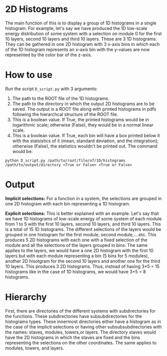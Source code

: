 2D Histograms
===============
The main function of this is to display a group of 1D histograms in a single histogram. For example, let's say we have produced the 1D low-scale energy distribution of some system with a selection on module 0 for the first 10 layers, second 10 layers and third 10 layers. These are 3 1D histograms. 
They can be gathered in one 2D histogram with 3 x-axis bins in which each of the 1D histogram represents an x-axis bin with the y-values are now represented by the color bar of the z-axis. 

How to use
===============
Run the script ```D_script.py``` with 3 arguments:  <br>
1. The path to the ROOT file of the 1D histograms.
2. The path to the directory in which the output 2D histograms are to be saved. The output is a ROOT file along with printed histograms in pdfs following the hierarchcal structure of the ROOT file.
3. This is a boolean value. If True, the printed histograms would be in logarithmic scale; otherwise (False), they would be in a normal linear scale.
4. This is a boolean value. If True, each bin will have a box printed below it with the statsistics of it (mean, standard deviation, and the integration); otherwise (False), the statistics wouldn't be printed out. 
The command would be:
```
python D_script.py /path/to/root/file/of/1D/histograms /path/to/output/directory <True or False> <True or False>
```

Output
===============
__Implicit selections:__ For a function in a system, the selections are grouped in one 2D histogram with each bin representing a 1D histogram.  <br>

__Explicit selections:__ This is better explained with an example. Let's say that we have 1D histograms of low-scale energy of some system of each module from 1 to 5 with the first 10 layers, second 10 layers, and third 10 layers. This is a total of 15 1D histograms. The different selections of the layers would be grouped in one histogram for the first module, second module,....etc. This produces 5 2D histograms with each one with a fixed selection of the module and all the selections of the layers grouped in bins. The same applies to the layers, we would have a one 2D histogram with the first 10 layers but with each module representing a bin (5 bins for 5 modules), another 2D hisotgram for the second 10 layers and another one for the third 10 layers. This produces 3 2D histograms. Thus, instead of having 3\*5 = 15 histograms like in the case of 1D histograms, we would have 3+5 = 8 histograms. 

Hierarchy
===============
First, there are directories of the different systems with subdirectories for the functions. These subdirectories have subsubdirectories for the histograms types. These innermost directories either have a histogram as in the case of the implicit selections or having other subsubsubdirectories with the names: staves, modules, towers,or layers. The directory staves would have the 2D histograms in which the staves are fixed and the bins representing the selections on the other coordinates. The same applies to modules, towers, and layers. 
